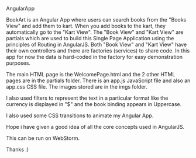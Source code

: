 AngularApp

BookArt is an Angular App where users can search books from the "Books View" and add them to kart. When you add books to the kart, they automatically go to the "Kart View". The "Book View" and "Kart View" are partials which are used to build this Single Page Application using the principles of Routing in AngularJS. Both "Book View" and "Kart View" have their own controllers and there are factories (services) to share code. In this app for now the data is hard-coded in the factory for easy demonstration purposes.

The main HTML page is the WelcomePage.html and the 2 other HTML pages are in the partials folder. There is an app.js JavaScript file and also an app.css CSS file. The images stored are in the imgs folder.

I also used filters to represent the text in a particular format like the currency is displayed in "$" and the book binding appears in Uppercase.

I also used some CSS transitions to animate my Angular App.

Hope i have given a good idea of all the core concepts used in AngularJS.

This can be run on WebStorm.

Thanks :)
